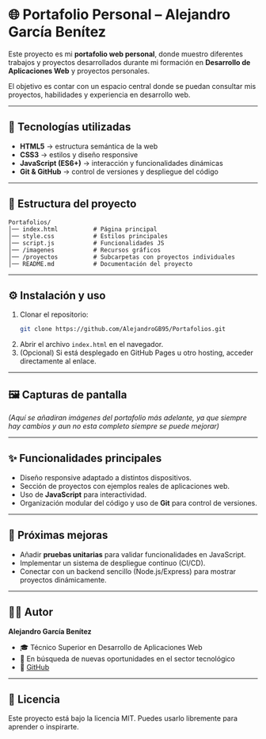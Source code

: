 # 🌐 Portafolio Personal – Alejandro García Benítez

Este proyecto es mi **portafolio web personal**, donde muestro diferentes trabajos y proyectos desarrollados durante mi formación en **Desarrollo de Aplicaciones Web** y proyectos personales.  

El objetivo es contar con un espacio central donde se puedan consultar mis proyectos, habilidades y experiencia en desarrollo web.

---

## 🚀 Tecnologías utilizadas

- **HTML5** → estructura semántica de la web  
- **CSS3** → estilos y diseño responsive  
- **JavaScript (ES6+)** → interacción y funcionalidades dinámicas  
- **Git & GitHub** → control de versiones y despliegue del código  

---

## 📂 Estructura del proyecto

```
Portafolios/
│── index.html          # Página principal
│── style.css           # Estilos principales
│── script.js           # Funcionalidades JS
│── /imagenes           # Recursos gráficos
│── /proyectos          # Subcarpetas con proyectos individuales
│── README.md           # Documentación del proyecto
```

---

## ⚙️ Instalación y uso

1. Clonar el repositorio:
   ```bash
   git clone https://github.com/AlejandroGB95/Portafolios.git
   ```
2. Abrir el archivo `index.html` en el navegador.  
3. (Opcional) Si está desplegado en GitHub Pages u otro hosting, acceder directamente al enlace.

---

## 🖼 Capturas de pantalla

*(Aquí se añadiran imágenes del portafolio más adelante, ya que siempre hay cambios y aun no esta completo siempre se puede mejorar)* 

---

## ✨ Funcionalidades principales

- Diseño responsive adaptado a distintos dispositivos.  
- Sección de proyectos con ejemplos reales de aplicaciones web.  
- Uso de **JavaScript** para interactividad.  
- Organización modular del código y uso de **Git** para control de versiones.  

---

## 🧪 Próximas mejoras

- Añadir **pruebas unitarias** para validar funcionalidades en JavaScript.  
- Implementar un sistema de despliegue continuo (CI/CD).  
- Conectar con un backend sencillo (Node.js/Express) para mostrar proyectos dinámicamente.  

---

## 👨‍💻 Autor

**Alejandro García Benítez**  
- 🎓 Técnico Superior en Desarrollo de Aplicaciones Web  
- 💼 En búsqueda de nuevas oportunidades en el sector tecnológico  
- 🔗 [GitHub](https://github.com/AlejandroGB95)  

---

## 📜 Licencia

Este proyecto está bajo la licencia MIT. Puedes usarlo libremente para aprender o inspirarte.  
